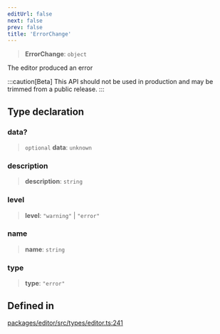 ```yaml
---
editUrl: false
next: false
prev: false
title: 'ErrorChange'
---
```


> **ErrorChange**: `object`

The editor produced an error

:::caution[Beta]
This API should not be used in production and may be trimmed from a public release.
:::

## Type declaration

### data?

> `optional` **data**: `unknown`

### description

> **description**: `string`

### level

> **level**: `"warning"` \| `"error"`

### name

> **name**: `string`

### type

> **type**: `"error"`

## Defined in

[packages/editor/src/types/editor.ts:241](https://github.com/portabletext/editor/blob/66b5022fc4919e0540c704fbecb8ab8f991c2439/packages/editor/src/types/editor.ts#L241)
